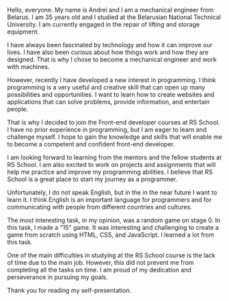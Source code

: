 Hello, everyone. My name is Andrei and I am a mechanical engineer from Belarus. I am 35 years old and I studied at the Belarusian National Technical University. I am currently engaged in the repair of lifting and storage equipment.

I have always been fascinated by technology and how it can improve our lives. I have also been curious about how things work and how they are designed. That is why I chose to become a mechanical engineer and work with machines.

However, recently I have developed a new interest in programming. I think programming is a very useful and creative skill that can open up many possibilities and opportunities. I want to learn how to create websites and applications that can solve problems, provide information, and entertain people.

That is why I decided to join the Front-end developer courses at RS School. I have no prior experience in programming, but I am eager to learn and challenge myself. I hope to gain the knowledge and skills that will enable me to become a competent and confident front-end developer.

I am looking forward to learning from the mentors and the fellow students at RS School. I am also excited to work on projects and assignments that will help me practice and improve my programming abilities. I believe that RS School is a great place to start my journey as a programmer.

Unfortunately, I do not speak English, but in the in the near future I want to learn it. I think English is an important language for programmers and for communicating with people from different countries and cultures.

The most interesting task, in my opinion, was a random game on stage 0. In this task, I made a "15" game. It was interesting and challenging to create a game from scratch using HTML, CSS, and JavaScript. I learned a lot from this task.

One of the main difficulties in studying at the RS School course is the lack of time due to the main job. However, this did not prevent me from completing all the tasks on time. I am proud of my dedication and perseverance in pursuing my goals.

Thank you for reading my self-presentation.